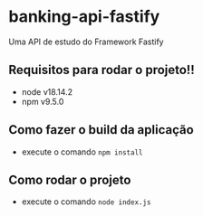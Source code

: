 # banking-api-fastify
Uma API de estudo do Framework Fastify

## Requisitos para rodar o projeto!!
- node v18.14.2
- npm  v9.5.0

## Como fazer o build da aplicação
- execute o comando `npm install`

## Como rodar o projeto 
- execute o comando `node index.js`


